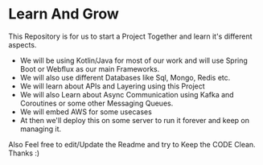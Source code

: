 # Learn And Grow

This Repository is for us to start a Project Together and learn it's different aspects.

- We will be using Kotlin/Java for most of our work and will use Spring Boot or Webflux as our main Frameworks.
- We will also use different Databases like Sql, Mongo, Redis etc.
- We will learn about APIs and Layering using this Project
- We will also Learn about Async Communication using Kafka and Coroutines or some other Messaging Queues.
- We will embed AWS for some usecases
- At then we'll deploy this on some server to run it forever and keep on managing it.

Also Feel free to edit/Update the Readme and try to Keep the CODE Clean. 
Thanks :)
